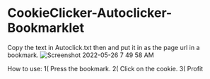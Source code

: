 # CookieClicker-Autoclicker-Bookmarklet

Copy the text in Autoclick.txt then and put it in as the page url in a bookmark.
![Screenshot 2022-05-26 7 49 58 AM](https://user-images.githubusercontent.com/100378804/170482526-cd07ac25-fcd4-4530-b17c-a058ab9741ec.png)

How to use: 1( Press the bookmark. 2( Click on the cookie. 3( Profit
